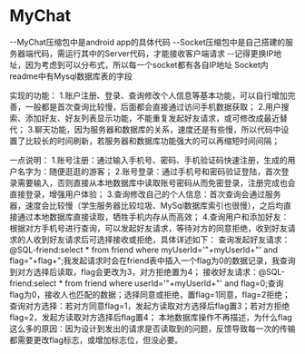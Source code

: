 # MyChat
--MyChat压缩包中是android app的具体代码 
--Socket压缩包中是自己搭建的服务器端代码，需运行其中的Server代码，才能接收客户端请求 
--记得更换IP地址，因为考虑到可以分布式，所以每一个socket都有各自IP地址 
  Socket内readme中有Mysql数据库表的字段

实现的功能： 
1.账户注册、登录、查询修改个人信息等基本功能，可以自行增加完善，一般都是首次查询比较慢，后面都会直接通过访问手机数据获取； 
2.用户搜索、添加好友、好友列表显示功能，不能重复发起好友请求，或可修改成最近替代； 
3.聊天功能，因为服务器和数据库的关系，速度还是有些慢，所以代码中设置了比较长的时间刷新，若服务器和数据库功能强大的可以再缩短时间间隔；

一点说明：
1.账号注册：通过输入手机号、密码、手机验证码快速注册，生成的用户名字为：随便逛逛的游客；
2.账号登录：通过手机号和密码验证登陆，首次登录需要输入，否则直接从本地数据库中读取账号密码从而免密登录，注册完成也会直接登录，增强用户体验；
3.查询修改自己的个人信息：首次查询会通过服务器，速度会比较慢（学生服务器比较垃圾、MySql数据库索引也很慢），之后均直接通过本地数据库直接读取，牺牲手机内存从而高效；
4.查询用户和添加好友：根据对方手机号进行查询，可以发起好友请求，等待对方的同意拒绝，收到好友请求的人收到好友请求后可选择接收或拒绝，具体详述如下：
	查询发起好友请求：@SQL-friend:select * from friend where myUserId='"+myUserId+"' and flag="+flag+";我发起请求时会在friend表中插入一个flag为0的数据记录，我查询到对方选择后读取，flag会更改为3，对方拒绝置为4；
	接收好友请求：@SQL-friend:select * from friend where userId='"+myUserId+"' and flag=0;查询flag为0，接收人也匹配的数据；选择同意或拒绝，置flag=1同意，flag=2拒绝；
	查询对方选择：若对方同意flag=1，发起方读取对方选择后flag置3；若对方拒绝flag=2，发起方读取对方选择后flag置4；
	本地数据库操作不再描述，为什么flag这么多的原因：因为设计到发出的请求是否读取到的问题，反馈导致每一次的传输都需要更改flag标志，或增加标志位，但没必要。
